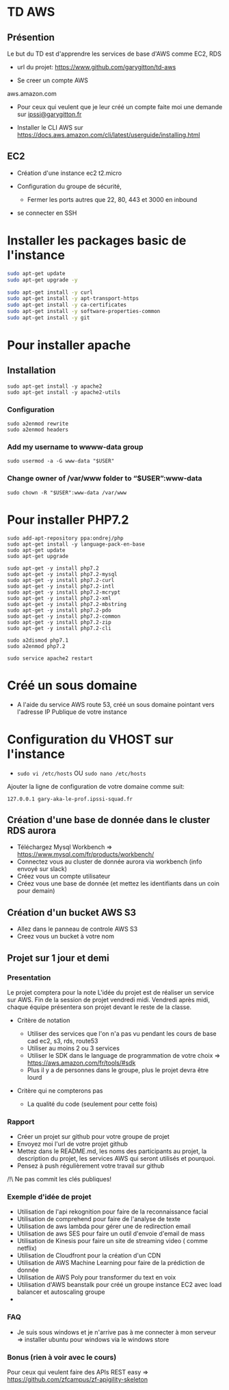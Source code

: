 # TD AWS

## Présention
Le but du TD est d'apprendre les services de base d'AWS comme EC2, RDS

- url du projet: https://www.github.com/garygitton/td-aws

- Se creer un compte AWS 

aws.amazon.com

- Pour ceux qui veulent que je leur créé un compte faite moi une demande sur ipssi@garygitton.fr

- Installer le CLI AWS sur https://docs.aws.amazon.com/cli/latest/userguide/installing.html

## EC2 

- Création d'une instance ec2 t2.micro
- Configuration du groupe de sécurité, 
  - Fermer les ports autres que 22, 80, 443 et 3000 en inbound
  
- se connecter en SSH

# Installer les packages basic de l'instance
```bash 
sudo apt-get update
sudo apt-get upgrade -y

sudo apt-get install -y curl
sudo apt-get install -y apt-transport-https
sudo apt-get install -y ca-certificates
sudo apt-get install -y software-properties-common
sudo apt-get install -y git

```

# Pour installer apache 
## Installation
```
sudo apt-get install -y apache2
sudo apt-get install -y apache2-utils 
```

### Configuration
```
sudo a2enmod rewrite
sudo a2enmod headers
```

### Add my username to wwww-data group
`sudo usermod -a -G www-data "$USER"`

### Change owner of /var/www folder to “$USER”:www-data 
`sudo chown -R "$USER":www-data /var/www`


# Pour installer PHP7.2
```
sudo add-apt-repository ppa:ondrej/php
sudo apt-get install -y language-pack-en-base
sudo apt-get update
sudo apt-get upgrade

sudo apt-get -y install php7.2
sudo apt-get -y install php7.2-mysql 
sudo apt-get -y install php7.2-curl 
sudo apt-get -y install php7.2-intl 
sudo apt-get -y install php7.2-mcrypt 
sudo apt-get -y install php7.2-xml
sudo apt-get -y install php7.2-mbstring
sudo apt-get -y install php7.2-pdo
sudo apt-get -y install php7.2-common
sudo apt-get -y install php7.2-zip
sudo apt-get -y install php7.2-cli

sudo a2dismod php7.1
sudo a2enmod php7.2

sudo service apache2 restart
```


# Créé un sous domaine

- A l'aide du service AWS route 53, créé un sous domaine pointant vers l'adresse IP Publique de votre instance

# Configuration du VHOST sur l'instance

- `sudo vi /etc/hosts`   OU `sudo nano /etc/hosts `

Ajouter la ligne de configuration de votre domaine comme suit:

`127.0.0.1 gary-aka-le-prof.ipssi-squad.fr`


## Création d'une base de donnée dans le cluster RDS aurora

- Téléchargez Mysql Workbench => https://www.mysql.com/fr/products/workbench/
- Connectez vous au cluster de donnée aurora via workbench (info envoyé sur slack)
- Créez vous un compte utilisateur
- Créez vous une base de donnée (et mettez les identifiants dans un coin pour demain)


## Création d'un bucket AWS S3

- Allez dans le panneau de controle AWS S3 
- Creez vous un bucket à votre nom 



## Projet sur 1 jour et demi 
### Presentation
Le projet comptera pour la note
L'idée du projet est de réaliser un service sur AWS.
Fin de la session de projet vendredi midi.
Vendredi après midi, chaque équipe présentera son projet devant le reste de la classe.

- Critère de notation
  - Utiliser des services que l'on n'a pas vu pendant les cours de base cad ec2, s3, rds, route53
  - Utiliser au moins 2 ou 3 services
  - Utiliser le SDK dans le language de programmation de votre choix => https://aws.amazon.com/fr/tools/#sdk
  - Plus il y a de personnes dans le groupe, plus le projet devra être lourd

- Critère qui ne compterons pas 
  - La qualité du code (seulement pour cette fois)
  
  
### Rapport

- Créer un projet sur github pour votre groupe de projet
- Envoyez moi l'url de votre projet github
- Mettez dans le README.md, les noms des participants au projet, la description du projet, les services AWS qui seront utilisés et pourquoi.
- Pensez à push régulièrement votre travail sur github 

/!\ Ne pas commit les clés publiques!

### Exemple d'idée de projet
- Utilisation de l'api rekognition pour faire de la reconnaissance facial
- Utilisation de comprehend pour faire de l'analyse de texte
- Utilisation de aws lambda pour gérer une de redirection email
- Utilisation de aws SES pour faire un outil d'envoie d'email de mass
- Utilisation de Kinesis pour faire un site de streaming video ( comme netflix)
- Utilisation de Cloudfront pour la création d'un CDN
- Utilisation de AWS Machine Learning pour faire de la prédiction de donnée
- Utilisation de AWS Poly pour transformer du text en voix
- Utilisation d'AWS beanstalk pour créé un groupe instance EC2 avec load balancer et autoscaling groupe
- 


### FAQ

- Je suis sous windows et je n'arrive pas à me connecter à mon serveur
  => installer ubuntu pour windows via le windows store


### Bonus (rien à voir avec le cours) 

Pour ceux qui veulent faire des APIs REST easy => https://github.com/zfcampus/zf-apigility-skeleton


